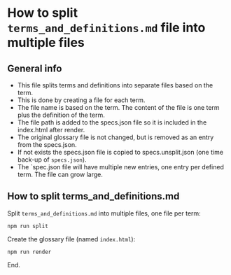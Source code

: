 # How to split `terms_and_definitions.md` file into multiple files

## General info

- This file splits terms and definitions into separate files based on the term.
- This is done by creating a file for each term.
- The file name is based on the term. The content of the file is one term plus the definition of the term.
- The file path is added to the specs.json file so it is included in the index.html after render.
- The original glossary file is not changed, but is removed as an entry from the specs.json.
- If not exists the specs.json file is copied to specs.unsplit.json (one time back-up of `specs.json`).
- The `spec.json file will have multiple new entries, one entry per defined term. The file can grow large.

## How to split terms_and_definitions.md

Split `terms_and_definitions.md` into multiple files, one file per term:

```
npm run split
```

Create the glossary file (named `index.html`):

```
npm run render
```

End.
